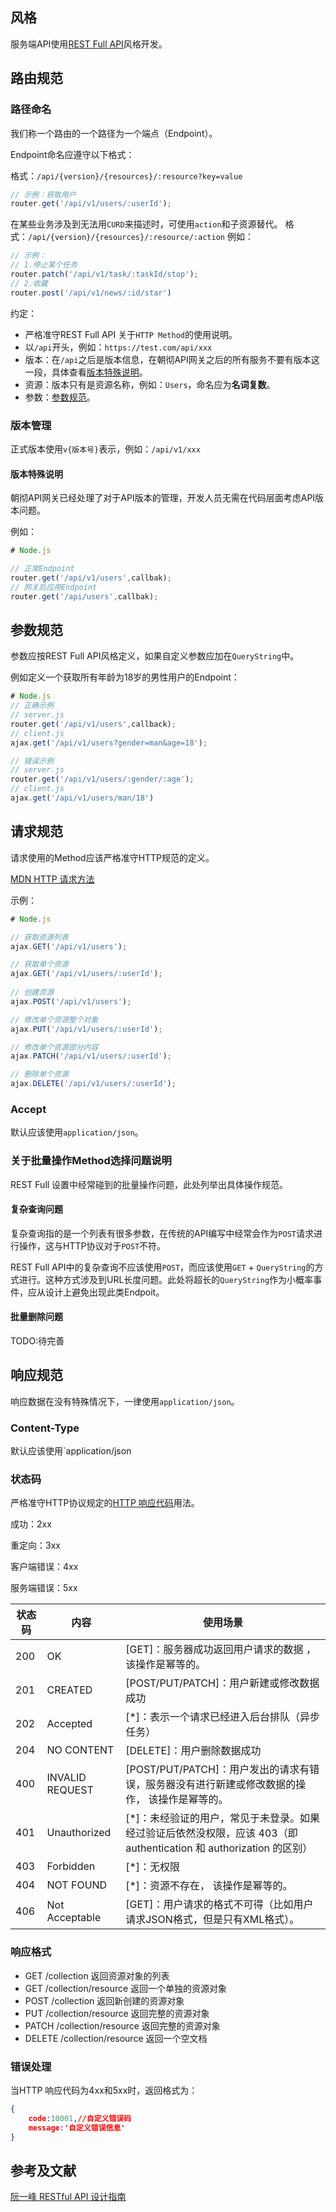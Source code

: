 ## 风格
服务端API使用[REST Full API](http://www.ruanyifeng.com/blog/2014/05/restful_api.html)风格开发。

## 路由规范

### 路径命名

我们称一个路由的一个路径为一个端点（Endpoint）。

Endpoint命名应遵守以下格式：

格式：`/api/{version}/{resources}/:resource?key=value`
``` javascript
// 示例：获取用户
router.get('/api/v1/users/:userId');
```
在某些业务涉及到无法用`CURD`来描述时，可使用`action`和子资源替代。
格式：`/api/{version}/{resources}/:resource/:action`
例如：
```javascript
// 示例：
// 1.停止某个任务
router.patch('/api/v1/task/:taskId/stop');
// 2.收藏
router.post('/api/v1/news/:id/star')
```
约定：

+ 严格准守REST Full API 关于`HTTP Method`的使用说明。
+ 以`/api`开头，例如：`https://test.com/api/xxx`
+ 版本：在`/api`之后是版本信息，在朝彻API网关之后的所有服务不要有版本这一段，具体查看[版本特殊说明](#/版本特殊说明)。
+ 资源：版本只有是资源名称，例如：`Users`，命名应为**名词复数**。
+ 参数：[参数规范](#/参数规范)。

### 版本管理

正式版本使用`v{版本号}`表示，例如：`/api/v1/xxx`

#### 版本特殊说明

朝彻API网关已经处理了对于API版本的管理，开发人员无需在代码层面考虑API版本问题。

例如：

```javascript
# Node.js

// 正常Endpoint
router.get('/api/v1/users',callbak);
// 网关后应用Endpoint
router.get('/api/users',callbak);

```



## 参数规范

参数应按REST Full API风格定义，如果自定义参数应加在`QueryString`中。

例如定义一个获取所有年龄为18岁的男性用户的Endpoint：

```javascript
# Node.js
// 正确示例
// server.js
router.get('/api/v1/users',callback);
// client.js
ajax.get('/api/v1/users?gender=man&age=18');

// 错误示例
// server.js
router.get('/api/v1/users/:gender/:age');
// client.js
ajax.get('/api/v1/users/man/18')
```



## 请求规范

请求使用的Method应该严格准守HTTP规范的定义。

[MDN HTTP 请求方法](https://developer.mozilla.org/zh-CN/docs/Web/HTTP/Methods)

示例：

```javascript
# Node.js

// 获取资源列表
ajax.GET('/api/v1/users');

// 获取单个资源
ajax.GET('/api/v1/users/:userId');
         
// 创建资源
ajax.POST('/api/v1/users');

// 修改单个资源整个对象
ajax.PUT('/api/v1/users/:userId');

// 修改单个资源部分内容
ajax.PATCH('/api/v1/users/:userId');

// 删除单个资源
ajax.DELETE('/api/v1/users/:userId');
```

### Accept

默认应该使用`application/json`。

### 关于批量操作Method选择问题说明

REST Full 设置中经常碰到的批量操作问题，此处列举出具体操作规范。

#### 复杂查询问题

复杂查询指的是一个列表有很多参数，在传统的API编写中经常会作为`POST`请求进行操作，这与HTTP协议对于`POST`不符。

REST Full  API中的复杂查询不应该使用`POST`，而应该使用`GET` + `QueryString`的方式进行。这种方式涉及到URL长度问题。此处将超长的`QueryString`作为小概率事件，应从设计上避免出现此类Endpoit。

#### 批量删除问题

TODO:待完善

## 响应规范 

响应数据在没有特殊情况下，一律使用`application/json`。

### Content-Type

默认应该使用`application/json

### 状态码

严格准守HTTP协议规定的[HTTP 响应代码](https://developer.mozilla.org/zh-CN/docs/Web/HTTP/Status)用法。

成功：2xx

重定向：3xx

客户端错误：4xx

服务端错误：5xx

| 状态码 | 内容            | 使用场景                                                     |
| ------ | --------------- | ------------------------------------------------------------ |
| 200    | OK              | [GET]：服务器成功返回用户请求的数据 ，该操作是幂等的。       |
| 201    | CREATED         | [POST/PUT/PATCH]：用户新建或修改数据成功                     |
| 202    | Accepted        | [*]：表示一个请求已经进入后台排队（异步任务）                |
| 204    | NO CONTENT      | [DELETE]：用户删除数据成功                                   |
| 400    | INVALID REQUEST | [POST/PUT/PATCH]：用户发出的请求有错误，服务器没有进行新建或修改数据的操作， 该操作是幂等的。 |
| 401    | Unauthorized    | [*]：未经验证的用户，常见于未登录。如果经过验证后依然没权限，应该 403（即 authentication 和 authorization 的区别） |
| 403    | Forbidden       | [*]：无权限                                                  |
| 404    | NOT FOUND       | [*]：资源不存在， 该操作是幂等的。                           |
| 406    | Not Acceptable  | [GET]：用户请求的格式不可得（比如用户请求JSON格式，但是只有XML格式）。 |

### 响应格式

- GET /collection 返回资源对象的列表
- GET /collection/resource 返回一个单独的资源对象
- POST /collection 返回新创建的资源对象
- PUT /collection/resource 返回完整的资源对象
- PATCH /collection/resource 返回完整的资源对象
- DELETE /collection/resource 返回一个空文档

### 错误处理

当HTTP 响应代码为4xx和5xx时，返回格式为：

```json
{
    code:10001,//自定义错误码
    message:'自定义错误信息'
}
```



## 参考及文献

[阮一峰 RESTful API 设计指南](http://www.ruanyifeng.com/blog/2014/05/restful_api.html)
